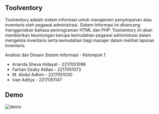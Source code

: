 ## Toolventory

Toolventory adalah sistem informasi untuk manajemen penyimpanan atau inventaris oleh pegawai administrasi. Sistem Informasi ini dirancang menggunakan bahasa pemrograman HTML dan PHP. Toolventory ini akan memberikan keuntungan berupa kemudahan pegawai administrasi dalam mengelola inventaris serta kemudahan bagi manajer dalam melihat laporan inventaris.

Analisis dan Desain Sistem Informasi - Kelompok 1

- Ananda Sheva Hidayat - 2217051096
- Farhan Dzaky Aldias - 2217051073
- M. Abdul Adhim - 2217051030
- Ivan Aditya - 2217051147

## Demo

![demo](https://github.com/FarhanDzakyA/Project-ADSI/assets/112398221/3cd70c02-8979-4dcf-a6f6-80e328471a6b)
